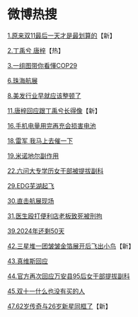 # 微博热搜
[1.原来双11最后一天才是最划算的](https://m.weibo.cn/search?containerid=231522type%3D1%26q%3D%E5%8E%9F%E6%9D%A5%E5%8F%8C11%E6%9C%80%E5%90%8E%E4%B8%80%E5%A4%A9%E6%89%8D%E6%98%AF%E6%9C%80%E5%88%92%E7%AE%97%E7%9A%84&_T_WM=16922097837&v_p=42)【新】

[2.丁禹兮 唐梓](https://m.weibo.cn/search?containerid=231522type%3D1%26q%3D%E4%B8%81%E7%A6%B9%E5%85%AE%20%E5%94%90%E6%A2%93&_T_WM=16922097837&v_p=42)【热】

[3.一组图带你看懂COP29](https://m.weibo.cn/search?containerid=231522type%3D1%26q%3D%E4%B8%80%E7%BB%84%E5%9B%BE%E5%B8%A6%E4%BD%A0%E7%9C%8B%E6%87%82COP29&_T_WM=16922097837&v_p=42)

[6.珠海航展](https://m.weibo.cn/search?containerid=231522type%3D1%26q%3D%E7%8F%A0%E6%B5%B7%E8%88%AA%E5%B1%95&_T_WM=16922097837&v_p=42)

[8.美发行业早就应该整顿了](https://m.weibo.cn/search?containerid=231522type%3D1%26q%3D%E7%BE%8E%E5%8F%91%E8%A1%8C%E4%B8%9A%E6%97%A9%E5%B0%B1%E5%BA%94%E8%AF%A5%E6%95%B4%E9%A1%BF%E4%BA%86&_T_WM=16922097837&v_p=42)

[11.唐梓回应跟丁禹兮长得像](https://m.weibo.cn/search?containerid=231522type%3D1%26q%3D%E5%94%90%E6%A2%93%E5%9B%9E%E5%BA%94%E8%B7%9F%E4%B8%81%E7%A6%B9%E5%85%AE%E9%95%BF%E5%BE%97%E5%83%8F&_T_WM=16922097837&v_p=42)【新】

[16.手机电量用完再充会损害电池](https://m.weibo.cn/search?containerid=231522type%3D1%26q%3D%E6%89%8B%E6%9C%BA%E7%94%B5%E9%87%8F%E7%94%A8%E5%AE%8C%E5%86%8D%E5%85%85%E4%BC%9A%E6%8D%9F%E5%AE%B3%E7%94%B5%E6%B1%A0&_T_WM=16922097837&v_p=42)

[18.雷军 我马上去催一下](https://m.weibo.cn/search?containerid=231522type%3D1%26q%3D%E9%9B%B7%E5%86%9B%20%E6%88%91%E9%A9%AC%E4%B8%8A%E5%8E%BB%E5%82%AC%E4%B8%80%E4%B8%8B&_T_WM=16922097837&v_p=42)

[19.米诺地尔副作用](https://m.weibo.cn/search?containerid=231522type%3D1%26q%3D%E7%B1%B3%E8%AF%BA%E5%9C%B0%E5%B0%94%E5%89%AF%E4%BD%9C%E7%94%A8&_T_WM=16922097837&v_p=42)

[22.六问大专学历女干部被提拔副科](https://m.weibo.cn/search?containerid=231522type%3D1%26q%3D%E5%85%AD%E9%97%AE%E5%A4%A7%E4%B8%93%E5%AD%A6%E5%8E%86%E5%A5%B3%E5%B9%B2%E9%83%A8%E8%A2%AB%E6%8F%90%E6%8B%94%E5%89%AF%E7%A7%91&_T_WM=16922097837&v_p=42)

[29.EDG芜湖起飞](https://m.weibo.cn/search?containerid=231522type%3D1%26q%3DEDG%E8%8A%9C%E6%B9%96%E8%B5%B7%E9%A3%9E&_T_WM=16922097837&v_p=42)

[30.直击航展现场](https://m.weibo.cn/search?containerid=231522type%3D1%26q%3D%E7%9B%B4%E5%87%BB%E8%88%AA%E5%B1%95%E7%8E%B0%E5%9C%BA&_T_WM=16922097837&v_p=42)

[31.医生殴打便利店老板致死被刑拘](https://m.weibo.cn/search?containerid=231522type%3D1%26q%3D%E5%8C%BB%E7%94%9F%E6%AE%B4%E6%89%93%E4%BE%BF%E5%88%A9%E5%BA%97%E8%80%81%E6%9D%BF%E8%87%B4%E6%AD%BB%E8%A2%AB%E5%88%91%E6%8B%98&_T_WM=16922097837&v_p=42)

[39.2024年还剩50天](https://m.weibo.cn/search?containerid=231522type%3D1%26q%3D2024%E5%B9%B4%E8%BF%98%E5%89%A950%E5%A4%A9&_T_WM=16922097837&v_p=42)

[42.三星堆一团皱皱金箔展开后飞出小鸟](https://m.weibo.cn/search?containerid=231522type%3D1%26q%3D%E4%B8%89%E6%98%9F%E5%A0%86%E4%B8%80%E5%9B%A2%E7%9A%B1%E7%9A%B1%E9%87%91%E7%AE%94%E5%B1%95%E5%BC%80%E5%90%8E%E9%A3%9E%E5%87%BA%E5%B0%8F%E9%B8%9F&_T_WM=16922097837&v_p=42)【新】

[43.真维斯回应](https://m.weibo.cn/search?containerid=231522type%3D1%26q%3D%E7%9C%9F%E7%BB%B4%E6%96%AF%E5%9B%9E%E5%BA%94&_T_WM=16922097837&v_p=42)

[44.官方再次回应万安县95后女干部提拔副科](https://m.weibo.cn/search?containerid=231522type%3D1%26q%3D%E5%AE%98%E6%96%B9%E5%86%8D%E6%AC%A1%E5%9B%9E%E5%BA%94%E4%B8%87%E5%AE%89%E5%8E%BF95%E5%90%8E%E5%A5%B3%E5%B9%B2%E9%83%A8%E6%8F%90%E6%8B%94%E5%89%AF%E7%A7%91&_T_WM=16922097837&v_p=42)

[45.双十一什么也没有买的人](https://m.weibo.cn/search?containerid=231522type%3D1%26q%3D%E5%8F%8C%E5%8D%81%E4%B8%80%E4%BB%80%E4%B9%88%E4%B9%9F%E6%B2%A1%E6%9C%89%E4%B9%B0%E7%9A%84%E4%BA%BA&_T_WM=16922097837&v_p=42)

[47.62岁传奇与26岁新星同框了](https://m.weibo.cn/search?containerid=231522type%3D1%26q%3D62%E5%B2%81%E4%BC%A0%E5%A5%87%E4%B8%8E26%E5%B2%81%E6%96%B0%E6%98%9F%E5%90%8C%E6%A1%86%E4%BA%86&_T_WM=16922097837&v_p=42)【新】

